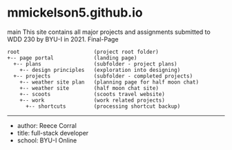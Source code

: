# mmickelson5.github.io
main
This site contains all major projects and assignments submitted to WDD 230 by BYU-I in 2021.
Final-Page

```
root                        (project root folder)
+-- page portal             (landing page)
  +-- plans                 (subfolder - project plans)
    +-- design principles   (exploration into designing)
  +-- projects              (subfolder - completed projects)
    +-- weather site plan   (planning page for half moon chat)
    +-- weather site        (half moon chat site)
    +-- scoots              (scoots travel website)
    +-- work                (work related projects)
      +-- shortcuts         (processing shortcut backup)
```
---
* author: Reece Corral
* title: full-stack developer
* school: BYU-I Online
